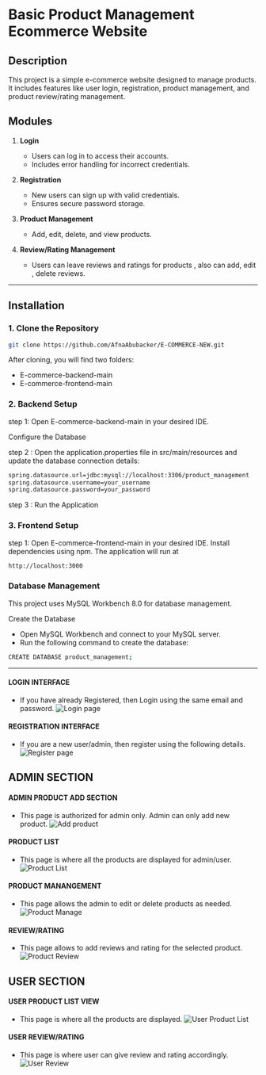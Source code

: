 # Basic Product Management Ecommerce Website

## Description
This project is a simple e-commerce website designed to manage products. It includes features like user login, registration, product management, and product review/rating management.

## Modules
1. **Login**  
   - Users can log in to access their accounts.  
   - Includes error handling for incorrect credentials.  

2. **Registration**  
   - New users can sign up with valid credentials.  
   - Ensures secure password storage.  

3. **Product Management**  
   - Add, edit, delete, and view products.  

4. **Review/Rating Management**  
   - Users can leave reviews and ratings for products , also can add, edit , delete reviews.

---

## Installation
### 1. Clone the Repository
```bash
git clone https://github.com/AfnaAbubacker/E-COMMERCE-NEW.git

```
After cloning, you will find two folders:

- E-commerce-backend-main
- E-commerce-frontend-main

### 2. Backend Setup
step 1: Open  E-commerce-backend-main in your desired IDE.

Configure the Database <br>

step 2 : Open the application.properties file in src/main/resources and update the database connection details:
```bash
spring.datasource.url=jdbc:mysql://localhost:3306/product_management
spring.datasource.username=your_username
spring.datasource.password=your_password
```
step 3 : Run the Application

### 3. Frontend Setup

step 1: Open  E-commerce-frontend-main in your desired IDE.
        Install dependencies using npm.
        The application will run at 
```bash
http://localhost:3000
```

### Database Management

This project uses MySQL Workbench 8.0 for database management.

Create the Database
- Open MySQL Workbench and connect to your MySQL server.
- Run the following command to create the database:
```bash
CREATE DATABASE product_management;
```
---


#### LOGIN INTERFACE
- If you have already Registered, then Login using the same email and password.
![Login page](assets/login.png)


#### REGISTRATION INTERFACE
- If you are a new user/admin, then register using the following details.
![Register page](assets/register.png)


## ADMIN SECTION
#### ADMIN PRODUCT ADD SECTION
- This page is authorized for admin only. Admin can only add new product.
![Add product](assets/productadd.png)


#### PRODUCT LIST 
- This page is where all the products are displayed for admin/user.
![Product List](assets/productlist.png)

#### PRODUCT MANANGEMENT 
- This page allows the admin to edit or delete products as needed.
![Product Manage](assets/productmanage.png)

#### REVIEW/RATING 
- This page allows to add reviews and rating for the selected product.
![Product Review](assets/productreview.png)

## USER SECTION
#### USER PRODUCT LIST VIEW 
- This page is where all the products are displayed.
![User Product List](assets/userproductlist.png)

#### USER REVIEW/RATING
- This page is where user can give review and rating accordingly.
![User Review](assets/userreview.png)

























